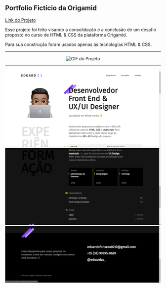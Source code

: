 <h2>Portfolio Fictício da Origamid</h2>

<a href="https://eduardzs.github.io/portfolioFicticioOrigamid/" target="_blank">Link do Projeto<a>

<p>Esse projeto foi feito visando a consolidação e a conclusão de um desafio proposto no curso de HTML & CSS da plataforma Origamid.</p>

<p>Para sua construção foram usados apenas ás tecnologias HTML & CSS.</p>

<hr>    

<div style="width: 100%;" align="center">
    <img src="./img/portfoliogif.gif" alt="GIF do Projeto">
</div>

<hr>    
    
<div style="width: 100%;" align="center">
    <img src="./img/portfolio.png" alt="Imagem do Projeto">
    <img src="./img/portfolio2.png" alt="Imagem do Projeto">
    <img src="./img/portfolio3.png" alt="Imagem do Projeto">
</div>
